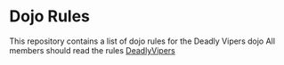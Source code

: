 Dojo Rules
==========

This repository contains a list of dojo rules for the Deadly Vipers dojo
All members should read the rules
[DeadlyVipers](https://github.com/deadlyvipers)
